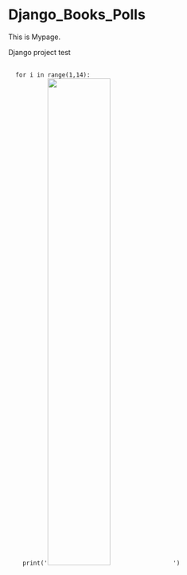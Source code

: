 # Django_Books_Polls
This is Mypage.

Django project test


<pre>
  <code>
  for i in range(1,14):
    print('<img src="/imgTemp/' + i + '.jpg" width="50%" height="50%" >')
  </code>
 </pre>

